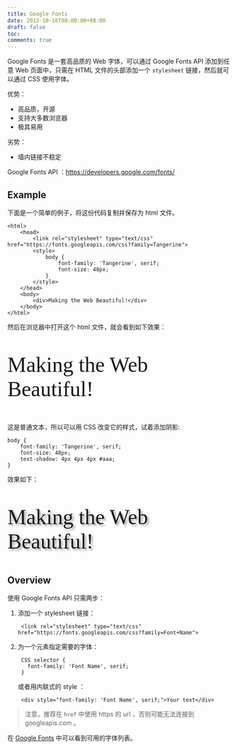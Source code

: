 ```yaml
---
title: Google Fonts
date: 2013-10-16T08:00:00+08:00
draft: false
toc:
comments: true
---
```



Google Fonts 是一套高品质的 Web 字体，可以通过 Google Fonts API 添加到任意 Web 页面中，只需在 HTML 文件的头部添加一个 `stylesheet` 链接，然后就可以通过 CSS 使用字体。

优势：

* 高品质，开源
* 支持大多数浏览器
* 极其易用

劣势：

* 墙内链接不稳定

Google Fonts API ：<https://developers.google.com/fonts/>

## Example

下面是一个简单的例子，将这份代码复制并保存为 html 文件。

	<html>
		<head>
			<link rel="stylesheet" type="text/css" href="https://fonts.googleapis.com/css?family=Tangerine">
			<style>
				body {
					font-family: 'Tangerine', serif;
					font-size: 48px;
				}
			</style>
		</head>
		<body>
			<div>Making the Web Beautiful!</div>
		</body>
	</html>


然后在浏览器中打开这个 html 文件，就会看到如下效果：

<p style="font-family:'Tangerine';font-size:48px">Making the Web Beautiful!</p>

这是普通文本，所以可以用 CSS 改变它的样式，试着添加阴影:

	body {
		font-family: 'Tangerine', serif;
		font-size: 48px;
		text-shadow: 4px 4px 4px #aaa;
	}

效果如下：

<p style="font-family:'Tangerine';font-size:48px;text-shadow: 4px 4px 4px #aaa">Making the Web Beautiful!</p>

## Overview

使用 Google Fonts API 只需两步：

1. 添加一个 stylesheet 链接：

		<link rel="stylesheet" type="text/css" href="https://fonts.googleapis.com/css?family=Font+Name">

2. 为一个元素指定需要的字体：

		CSS selector {
		  font-family: 'Font Name', serif;
		}

	或者用内联式的 style ：

		<div style="font-family: 'Font Name', serif;">Your text</div>

> 注意，推荐在 `href` 中使用 https 的 url ，否则可能无法连接到 googleapis.com 。

在 [Google Fonts](https://www.google.com/fonts) 中可以看到可用的字体列表。
